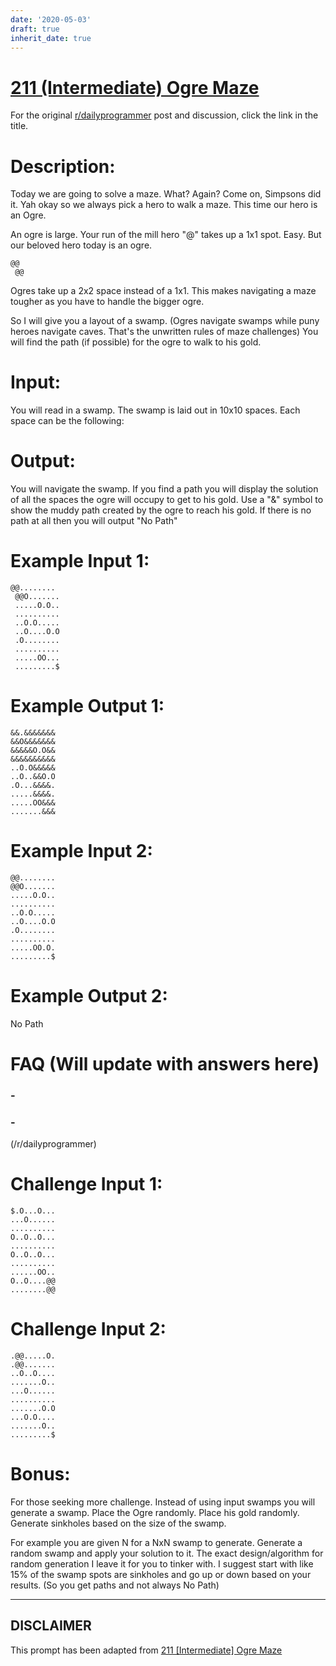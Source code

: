 ```yaml
---
date: '2020-05-03'
draft: true
inherit_date: true
---
```


# [211 (Intermediate) Ogre Maze](https://www.reddit.com/r/dailyprogrammer/comments/33hwwf/20150422_challenge_211_intermediate_ogre_maze/)

For the original [r/dailyprogrammer](https://www.reddit.com/r/dailyprogrammer/) post and discussion, click the link in the title.

# Description:
Today we are going to solve a maze. What? Again? Come on, Simpsons did it. Yah okay so we always pick a hero to walk a maze. This time our hero is an Ogre.

An ogre is large. Your run of the mill hero "@" takes up a 1x1 spot. Easy. But our beloved hero today is an ogre.


```
@@
 @@
```
Ogres take up a 2x2 space instead of a 1x1. This makes navigating a maze tougher as you have to handle the bigger ogre.

So I will give you a layout of a swamp. (Ogres navigate swamps while puny heroes navigate caves. That's the unwritten rules of maze challenges) You will find the path (if possible) for
the ogre to walk to his gold. 

# Input:
You will read in a swamp. The swamp is laid out in 10x10 spaces. Each space can be the following:

# Output:
You will navigate the swamp. If you find a path you will display the solution of all the spaces the ogre will occupy to get to his gold. Use a "&" symbol to show the muddy path created by the ogre to reach his gold. If there is no path at all then you will output "No Path"

# Example Input 1:

```
@@........
 @@O.......
 .....O.O..
 ..........
 ..O.O.....
 ..O....O.O
 .O........
 ..........
 .....OO...
 .........$
```
# Example  Output 1:

```
&&.&&&&&&&
&&O&&&&&&&
&&&&&O.O&&
&&&&&&&&&&
..O.O&&&&&
..O..&&O.O
.O...&&&&.
.....&&&&.
.....OO&&&
.......&&&
```
# Example Input 2:

```
@@........
@@O.......
.....O.O..
..........
..O.O.....
..O....O.O
.O........
..........
.....OO.O.
.........$
```
# Example Output 2:
No Path

# FAQ (Will update with answers here)
### -
### -
(/r/dailyprogrammer)
# Challenge Input 1:

```
$.O...O...
...O......
..........
O..O..O...
..........
O..O..O...
..........
......OO..
O..O....@@
........@@
```
# Challenge Input 2:

```
.@@.....O.
.@@.......
..O..O....
.......O..
...O......
..........
.......O.O
...O.O....
.......O..
.........$
```
# Bonus:
For those seeking more challenge. Instead of using input swamps you will generate a swamp. Place the Ogre randomly. Place his gold randomly. Generate sinkholes based on the size of the swamp.

For example you are given N for a NxN swamp to generate. Generate a random swamp and apply your solution to it. The exact design/algorithm for random generation I leave it for you to tinker with. I suggest start with like 15% of the swamp spots are sinkholes and go up or down based on your results. (So you get paths and not always No Path)


----
## **DISCLAIMER**
This prompt has been adapted from [211 [Intermediate] Ogre Maze](https://www.reddit.com/r/dailyprogrammer/comments/33hwwf/20150422_challenge_211_intermediate_ogre_maze/
)
